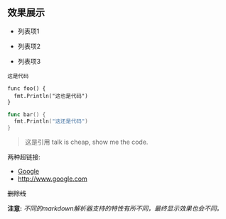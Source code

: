 ## 效果展示 ##

* 列表项1 
+ 列表项2 
- 列表项3 

`这是代码`

    func foo() {
      fmt.Println("这也是代码")
    }

``` go
func bar() {
  fmt.Println("这还是代码")
}
```

> 这是引用
> talk is cheap, show me the code.

两种超链接:
* [Google](http://www.google.com)
* <http://www.google.com>

~~删除线~~

**注意:** *不同的markdown解析器支持的特性有所不同，最终显示效果也会不同。*
